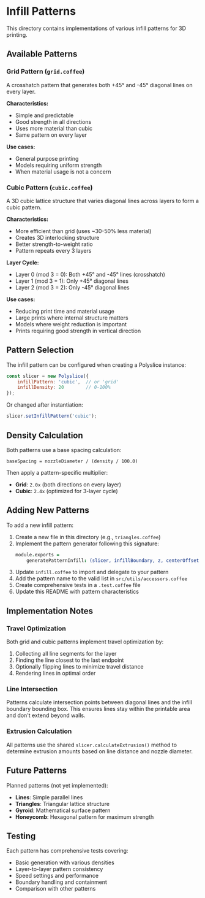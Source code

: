 # Infill Patterns

This directory contains implementations of various infill patterns for 3D printing.

## Available Patterns

### Grid Pattern (`grid.coffee`)

A crosshatch pattern that generates both +45° and -45° diagonal lines on every layer.

**Characteristics:**
- Simple and predictable
- Good strength in all directions
- Uses more material than cubic
- Same pattern on every layer

**Use cases:**
- General purpose printing
- Models requiring uniform strength
- When material usage is not a concern

### Cubic Pattern (`cubic.coffee`)

A 3D cubic lattice structure that varies diagonal lines across layers to form a cubic pattern.

**Characteristics:**
- More efficient than grid (uses ~30-50% less material)
- Creates 3D interlocking structure
- Better strength-to-weight ratio
- Pattern repeats every 3 layers

**Layer Cycle:**
- Layer 0 (mod 3 = 0): Both +45° and -45° lines (crosshatch)
- Layer 1 (mod 3 = 1): Only +45° diagonal lines
- Layer 2 (mod 3 = 2): Only -45° diagonal lines

**Use cases:**
- Reducing print time and material usage
- Large prints where internal structure matters
- Models where weight reduction is important
- Prints requiring good strength in vertical direction

## Pattern Selection

The infill pattern can be configured when creating a Polyslice instance:

```javascript
const slicer = new Polyslice({
    infillPattern: 'cubic',  // or 'grid'
    infillDensity: 20        // 0-100%
});
```

Or changed after instantiation:

```javascript
slicer.setInfillPattern('cubic');
```

## Density Calculation

Both patterns use a base spacing calculation:

```
baseSpacing = nozzleDiameter / (density / 100.0)
```

Then apply a pattern-specific multiplier:
- **Grid**: `2.0x` (both directions on every layer)
- **Cubic**: `2.4x` (optimized for 3-layer cycle)

## Adding New Patterns

To add a new infill pattern:

1. Create a new file in this directory (e.g., `triangles.coffee`)
2. Implement the pattern generator following this signature:
   ```coffeescript
   module.exports =
       generatePatternInfill: (slicer, infillBoundary, z, centerOffsetX, centerOffsetY, lineSpacing, lastWallPoint = null, layerIndex = 0) ->
   ```
3. Update `infill.coffee` to import and delegate to your pattern
4. Add the pattern name to the valid list in `src/utils/accessors.coffee`
5. Create comprehensive tests in a `.test.coffee` file
6. Update this README with pattern characteristics

## Implementation Notes

### Travel Optimization

Both grid and cubic patterns implement travel optimization by:
1. Collecting all line segments for the layer
2. Finding the line closest to the last endpoint
3. Optionally flipping lines to minimize travel distance
4. Rendering lines in optimal order

### Line Intersection

Patterns calculate intersection points between diagonal lines and the infill boundary bounding box. This ensures lines stay within the printable area and don't extend beyond walls.

### Extrusion Calculation

All patterns use the shared `slicer.calculateExtrusion()` method to determine extrusion amounts based on line distance and nozzle diameter.

## Future Patterns

Planned patterns (not yet implemented):
- **Lines**: Simple parallel lines
- **Triangles**: Triangular lattice structure
- **Gyroid**: Mathematical surface pattern
- **Honeycomb**: Hexagonal pattern for maximum strength

## Testing

Each pattern has comprehensive tests covering:
- Basic generation with various densities
- Layer-to-layer pattern consistency
- Speed settings and performance
- Boundary handling and containment
- Comparison with other patterns
